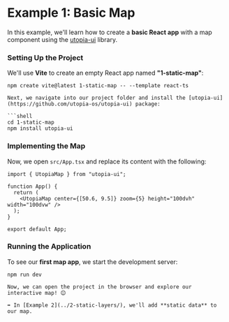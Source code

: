 # Example 1: Basic Map  

In this example, we'll learn how to create a **basic React app** with a map component using the [utopia-ui](https://github.com/utopia-os/utopia-ui) library.  

### Setting Up the Project  

We'll use **Vite** to create an empty React app named **"1-static-map"**:  

```shell
npm create vite@latest 1-static-map -- --template react-ts

Next, we navigate into our project folder and install the [utopia-ui](https://github.com/utopia-os/utopia-ui) package:  

```shell
cd 1-static-map
npm install utopia-ui
```  

### Implementing the Map  

Now, we open `src/App.tsx` and replace its content with the following:  

```tsx
import { UtopiaMap } from "utopia-ui";

function App() {
  return (
    <UtopiaMap center={[50.6, 9.5]} zoom={5} height="100dvh" width="100dvw" />
  );
}

export default App;
```  

### Running the Application  

To see our **first map app**, we start the development server:  

```shell
npm run dev

Now, we can open the project in the browser and explore our interactive map! 😊  

➡️ In [Example 2](../2-static-layers/), we'll add **static data** to our map.  
